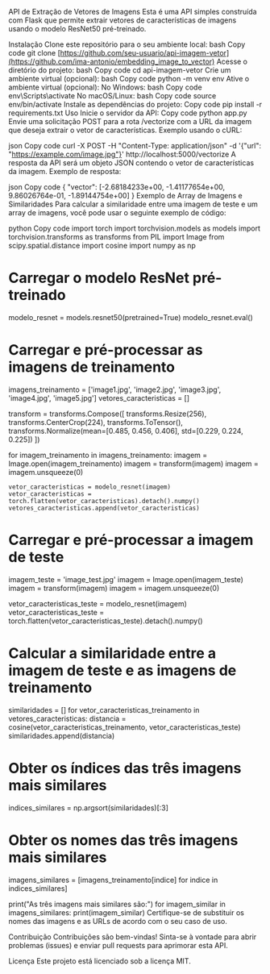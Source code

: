 API de Extração de Vetores de Imagens
Esta é uma API simples construída com Flask que permite extrair vetores de características de imagens usando o modelo ResNet50 pré-treinado.

Instalação
Clone este repositório para o seu ambiente local:
bash
Copy code
git clone [https://github.com/seu-usuario/api-imagem-vetor](https://github.com/ima-antonio/embedding_image_to_vector)
Acesse o diretório do projeto:
bash
Copy code
cd api-imagem-vetor
Crie um ambiente virtual (opcional):
bash
Copy code
python -m venv env
Ative o ambiente virtual (opcional):
No Windows:
bash
Copy code
env\Scripts\activate
No macOS/Linux:
bash
Copy code
source env/bin/activate
Instale as dependências do projeto:
Copy code
pip install -r requirements.txt
Uso
Inicie o servidor da API:
Copy code
python app.py
Envie uma solicitação POST para a rota /vectorize com a URL da imagem que deseja extrair o vetor de características.
Exemplo usando o cURL:

json
Copy code
curl -X POST -H "Content-Type: application/json" -d '{"url": "https://example.com/image.jpg"}' http://localhost:5000/vectorize
A resposta da API será um objeto JSON contendo o vetor de características da imagem.
Exemplo de resposta:

json
Copy code
{
  "vector": [-2.68184233e+00, -1.41177654e+00, 9.86026764e-01, -1.89144754e+00]
}
Exemplo de Array de Imagens e Similaridades
Para calcular a similaridade entre uma imagem de teste e um array de imagens, você pode usar o seguinte exemplo de código:

python
Copy code
import torch
import torchvision.models as models
import torchvision.transforms as transforms
from PIL import Image
from scipy.spatial.distance import cosine
import numpy as np

# Carregar o modelo ResNet pré-treinado
modelo_resnet = models.resnet50(pretrained=True)
modelo_resnet.eval()

# Carregar e pré-processar as imagens de treinamento
imagens_treinamento = ['image1.jpg', 'image2.jpg', 'image3.jpg', 'image4.jpg', 'image5.jpg']
vetores_caracteristicas = []

transform = transforms.Compose([
    transforms.Resize(256),
    transforms.CenterCrop(224),
    transforms.ToTensor(),
    transforms.Normalize(mean=[0.485, 0.456, 0.406], std=[0.229, 0.224, 0.225])
])

for imagem_treinamento in imagens_treinamento:
    imagem = Image.open(imagem_treinamento)
    imagem = transform(imagem)
    imagem = imagem.unsqueeze(0)

    vetor_caracteristicas = modelo_resnet(imagem)
    vetor_caracteristicas = torch.flatten(vetor_caracteristicas).detach().numpy()
    vetores_caracteristicas.append(vetor_caracteristicas)

# Carregar e pré-processar a imagem de teste
imagem_teste = 'image_test.jpg'
imagem = Image.open(imagem_teste)
imagem = transform(imagem)
imagem = imagem.unsqueeze(0)

vetor_caracteristicas_teste = modelo_resnet(imagem)
vetor_caracteristicas_teste = torch.flatten(vetor_caracteristicas_teste).detach().numpy()

# Calcular a similaridade entre a imagem de teste e as imagens de treinamento
similaridades = []
for vetor_caracteristicas_treinamento in vetores_caracteristicas:
    distancia = cosine(vetor_caracteristicas_treinamento, vetor_caracteristicas_teste)
    similaridades.append(distancia)

# Obter os índices das três imagens mais similares
indices_similares = np.argsort(similaridades)[:3]

# Obter os nomes das três imagens mais similares
imagens_similares = [imagens_treinamento[indice] for indice in indices_similares]

print("As três imagens mais similares são:")
for imagem_similar in imagens_similares:
    print(imagem_similar)
Certifique-se de substituir os nomes das imagens e as URLs de acordo com o seu caso de uso.

Contribuição
Contribuições são bem-vindas! Sinta-se à vontade para abrir problemas (issues) e enviar pull requests para aprimorar esta API.

Licença
Este projeto está licenciado sob a licença MIT.
